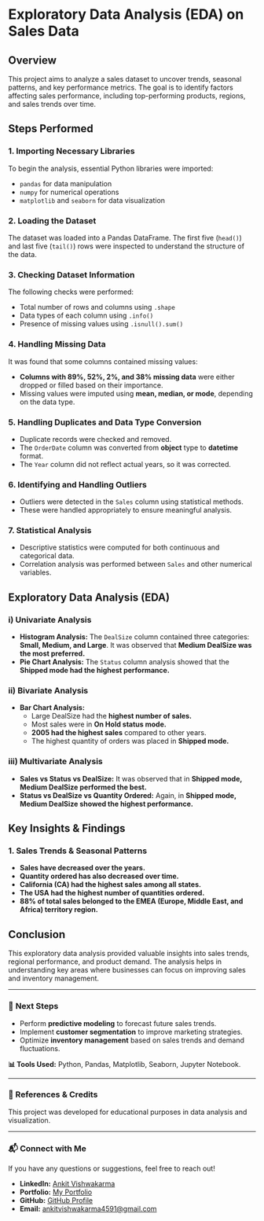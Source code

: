 # Exploratory Data Analysis (EDA) on Sales Data

## Overview

This project aims to analyze a sales dataset to uncover trends, seasonal patterns, and key performance metrics. The goal is to identify factors affecting sales performance, including top-performing products, regions, and sales trends over time.

## Steps Performed

### 1. Importing Necessary Libraries

To begin the analysis, essential Python libraries were imported:

- `pandas` for data manipulation
- `numpy` for numerical operations
- `matplotlib` and `seaborn` for data visualization

### 2. Loading the Dataset

The dataset was loaded into a Pandas DataFrame. The first five (`head()`) and last five (`tail()`) rows were inspected to understand the structure of the data.

### 3. Checking Dataset Information

The following checks were performed:

- Total number of rows and columns using `.shape`
- Data types of each column using `.info()`
- Presence of missing values using `.isnull().sum()`

### 4. Handling Missing Data

It was found that some columns contained missing values:

- **Columns with 89%, 52%, 2%, and 38% missing data** were either dropped or filled based on their importance.
- Missing values were imputed using **mean, median, or mode**, depending on the data type.

### 5. Handling Duplicates and Data Type Conversion

- Duplicate records were checked and removed.
- The `OrderDate` column was converted from **object** type to **datetime** format.
- The `Year` column did not reflect actual years, so it was corrected.

### 6. Identifying and Handling Outliers

- Outliers were detected in the `Sales` column using statistical methods.
- These were handled appropriately to ensure meaningful analysis.

### 7. Statistical Analysis

- Descriptive statistics were computed for both continuous and categorical data.
- Correlation analysis was performed between `Sales` and other numerical variables.

## Exploratory Data Analysis (EDA)

### **i) Univariate Analysis**

- **Histogram Analysis:** The `DealSize` column contained three categories: **Small, Medium, and Large**. It was observed that **Medium DealSize was the most preferred.**
- **Pie Chart Analysis:** The `Status` column analysis showed that the **Shipped mode had the highest performance.**

### **ii) Bivariate Analysis**

- **Bar Chart Analysis:**
  - Large DealSize had the **highest number of sales.**
  - Most sales were in **On Hold status mode.**
  - **2005 had the highest sales** compared to other years.
  - The highest quantity of orders was placed in **Shipped mode.**

### **iii) Multivariate Analysis**

- **Sales vs Status vs DealSize:** It was observed that in **Shipped mode, Medium DealSize performed the best.**
- **Status vs DealSize vs Quantity Ordered:** Again, in **Shipped mode, Medium DealSize showed the highest performance.**

## **Key Insights & Findings**

### **1. Sales Trends & Seasonal Patterns**

- **Sales have decreased over the years.**
- **Quantity ordered has also decreased over time.**
- **California (CA) had the highest sales among all states.**
- **The USA had the highest number of quantities ordered.**
- **88% of total sales belonged to the EMEA (Europe, Middle East, and Africa) territory region.**

## **Conclusion**

This exploratory data analysis provided valuable insights into sales trends, regional performance, and product demand. The analysis helps in understanding key areas where businesses can focus on improving sales and inventory management.

---

### 📌 **Next Steps**

- Perform **predictive modeling** to forecast future sales trends.
- Implement **customer segmentation** to improve marketing strategies.
- Optimize **inventory management** based on sales trends and demand fluctuations.

**📊 Tools Used:** Python, Pandas, Matplotlib, Seaborn, Jupyter Notebook.

---

### **🔗 References & Credits**

This project was developed for educational purposes in data analysis and visualization.

---

### **📬 Connect with Me**

If you have any questions or suggestions, feel free to reach out!

- **LinkedIn:** [Ankit Vishwakarma](https://www.linkedin.com/in/ankit-vishwakarma-324baa2a6/)
- **Portfolio:** [My Portfolio](https://gqr.sh/fULQ)
- **GitHub:** [GitHub Profile](https://github.com/)
- **Email:** ankitvishwakarma4591@gmail.com


